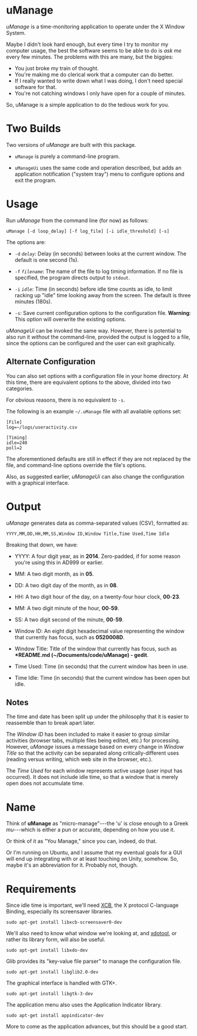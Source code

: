uManage
=======

_uManage_ is a time-monitoring application to operate under the X Window System.

Maybe I didn't look hard enough, but every time I try to monitor my computer usage, the best the software seems to be able to do is _ask me_ every few minutes.  The problems with this are many, but the biggies:

 - You just broke my train of thought.
 - You're making me do clerical work that a computer can do better.
 - If I really wanted to write down what I was doing, I don't need special software for that.
 - You're not catching windows I only have open for a couple of minutes.

So, uManage is a simple application to do the tedious work for you.

Two Builds
==========

Two versions of _uManage_ are built with this package.

 - `uManage` is purely a command-line program.

 - `uManageUi` uses the same code and operation described, but adds an application notification ("system tray") menu to configure options and exit the program.

Usage
=====

Run _uManage_ from the command line (for now) as follows:

    uManage [-d loop_delay] [-f log_file] [-i idle_threshold] [-s]

The options are:

 - `-d` _`delay`_:  Delay (in seconds) between looks at the current window.  The default is one second (1s).

 - `-f` _`filename`_:  The name of the file to log timing information.  If no file is specified, the program directs output to `stdout`.

 - `-i` _`idle`_:  Time (in seconds) before idle time counts as idle, to limit racking up "idle" time looking away from the screen.  The default is three minutes (180s).

 - `-s`:  Save current configuration options to the configuration file.  __Warning__:  This option will overwrite the existing options.

_uManageUi_ can be invoked the same way.  However, there is potential to also run it _without_ the command-line, provided the output is logged to a file, since the options can be configured and the user can exit graphically.

Alternate Configuration
-----------------------

You can also set options with a configuration file in your home directory.  At this time, there are equivalent options to the above, divided into two categories.

For obvious reasons, there is no equivalent to `-s`.

The following is an example `~/.uManage` file with all available options set:

    [File]
    log=~/logs/useractivity.csv
    
    [Timing]
    idle=240
    poll=2

The aforementioned defaults are still in effect if they are not replaced by the file, and command-line options override the file's options.

Also, as suggested earlier, _uManageUi_ can also change the configuration with a graphical interface.

Output
======

_uManage_ generates data as comma-separated values (CSV), formatted as:

    YYYY,MM,DD,HH,MM,SS,Window ID,Window Title,Time Used,Time Idle

Breaking that down, we have:

 - YYYY:  A four digit year, as in __2014__.  Zero-padded, if for some reason you're using this in AD999 or earlier.

 - MM:  A two digit month, as in __05__.

 - DD:  A two digit day of the month, as in __08__.

 - HH:  A two digit hour of the day, on a twenty-four hour clock, __00__-__23__.

 - MM:  A two digit minute of the hour, __00__-__59__.

 - SS:  A two digit second of the minute, __00__-__59__.

 - Window ID:  An eight digit hexadecimal value representing the window that currently has focus, such as __0520008D__.

 - Window Title:  Title of the window that currently has focus, such as __*README.md (~/Documents/code/uManage) - gedit__.

 - Time Used:  Time (in seconds) that the current window has been in use.

 - Time Idle:  Time (in seconds) that the current window has been open but idle.

Notes
-----

The time and date has been split up under the philosophy that it is easier to reassemble than to break apart later.

The _Window ID_ has been included to make it easier to group similar activities (browser tabs, multiple files being edited, etc.) for processing.  However, _uManage_ issues a message based on every change in _Window Title_ so that the activity can be separated along critically-different uses (reading versus writing, which web site in the browser, etc.).

The _Time Used_ for each window represents active usage (user input has occurred).  It does not include idle time, so that a window that is merely open does not accumulate time.

Name
====

Think of __uManage__ as "micro-manage"---the 'u' is close enough to a Greek _mu_---which is either a pun or accurate, depending on how you use it.

Or think of it as "You Manage," since you can, indeed, do that.

Or I'm running on Ubuntu, and I assume that my eventual goals for a GUI will end up integrating with or at least touching on Unity, somehow.  So, maybe it's an abbreviation for it.  Probably not, though.

Requirements
============

Since idle time is important, we'll need [XCB](http://xcb.freedesktop.org/), the X protocol C-language Binding, especially its screensaver libraries.

    sudo apt-get install libxcb-screensaver0-dev

We'll also need to know what window we're looking at, and [xdotool](http://www.semicomplete.com/projects/xdotool/), or rather its library form, will also be useful.

    sudo apt-get install libxdo-dev

Glib provides its "key-value file parser" to manage the configuration file.

    sudo apt-get install libglib2.0-dev

The graphical interface is handled with GTK+.

    sudo apt-get install libgtk-3-dev

The application menu also uses the Application Indicator library.

    sudo apt-get install appindicator-dev

More to come as the application advances, but this should be a good start.

